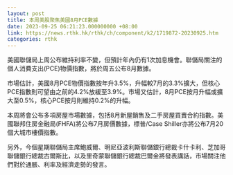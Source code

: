 ```yaml
---
layout: post
title: 本周美股聚焦美國8月PCE數據
date: 2023-09-25 06:21:23.000000000 +08:00
link: https://news.rthk.hk/rthk/ch/component/k2/1719872-20230925.htm
categories: rthk
---
```


美國聯儲局上周公布維持利率不變，但預計年內仍有1次加息機會。聯儲局關注的個人消費支出(PCE)物價指數，將於周五公布8月數據。

市場估計，美國8月PCE物價指數按年升3.5%，升幅較7月的3.3%擴大，但核心PCE指數則可望由之前的4.2%放緩至3.9%。市場又估計，8月PCE按月升幅或擴大至0.5%，核心PCE按月則維持0.2%的升幅。

本周將會公布多項房屋市場數據，包括8月新屋銷售及二手房屋買賣合約指數。美國聯邦住房金融局(FHFA)將公布7月房價數據，標普/Case Shiller亦將公布7月20個大城市樓價指數。

另外，今個星期聯儲局主席鮑威爾、明尼亞波利斯聯儲銀行總裁卡什卡利、芝加哥聯儲銀行總裁古爾斯比，以及里奇蒙聯儲銀行總裁巴爾金將發表講話，市場關注他們對於通脹、利率及經濟走勢的發言。
